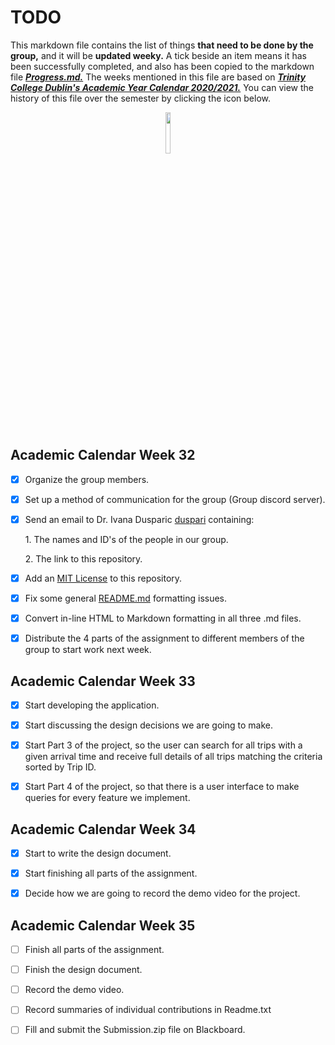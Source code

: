 # TODO

This markdown file contains the list of things **that need to be done by the group,** and it will be **updated weeky.** A tick beside an item means it has been successfully completed, and also has been copied to the markdown file ***[Progress.md.][Progress.MD]*** The weeks mentioned in this file are based on ***[Trinity College Dublin's Academic Year Calendar 2020/2021.][AcademicCalendar]*** You can view the history of this file over the semester by clicking the icon below.

<a href="https://github.com/Zugidor/TCD-Algos-2021/commits/main/TODO.md"><p align="center" width="100%"><img width="13%" src="https://i.imgur.com/5SMSN5n.png"></p></a>

## Academic Calendar Week 32

- [x] Organize the group members.

- [x] Set up a method of communication for the group (Group discord server).

- [x] Send an email to Dr. Ivana Dusparic [duspari][duspari] containing:

  1\. The names and ID's of the people in our group.

  2\. The link to this repository.

- [x] Add an [MIT License][MIT-License] to this repository.

- [x] Fix some general [README.md][README.md] formatting issues.

- [x] Convert in-line HTML to Markdown formatting in all three .md files.

- [x] Distribute the 4 parts of the assignment to different members of the group to start work next week.

## Academic Calendar Week 33

- [x] Start developing the application.

- [x] Start discussing the design decisions we are going to make.

- [x] Start Part 3 of the project, so the user can search for all trips with a given arrival time and receive full details of all trips matching the
criteria sorted by Trip ID.

- [x] Start Part 4 of the project, so that there is a user interface to make queries for every feature we implement.

## Academic Calendar Week 34

- [x] Start to write the design document.

- [x] Start finishing all parts of the assignment.

- [x] Decide how we are going to record the demo video for the project.

## Academic Calendar Week 35

- [ ] Finish all parts of the assignment.

- [ ] Finish the design document.

- [ ] Record the demo video.

- [ ] Record summaries of individual contributions in Readme.txt

- [ ] Fill and submit the Submission.zip file on Blackboard.

[Progress.MD]: https://github.com/Zugidor/TCD-Algos-2021/blob/main/Progress.md
[AcademicCalendar]: https://www.tcd.ie/calendar/academic-year-structure/academic-year-structure.pdf
[MIT-License]: https://opensource.org/licenses/MIT
[README.md]: https://github.com/Zugidor/TCD-Algos-2021/blob/main/README.md
[duspari]: https://github.com/duspari
